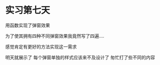 # 实习第七天

用函数实现了弹窗效果

为了使其拥有四种不同弹窗效果我竟然写了四遍....

感觉肯定有更好的方法实现这一需求

明天就展示了 每个弹窗单独的样式应该来不及设计了 匆忙打了些不同的内容